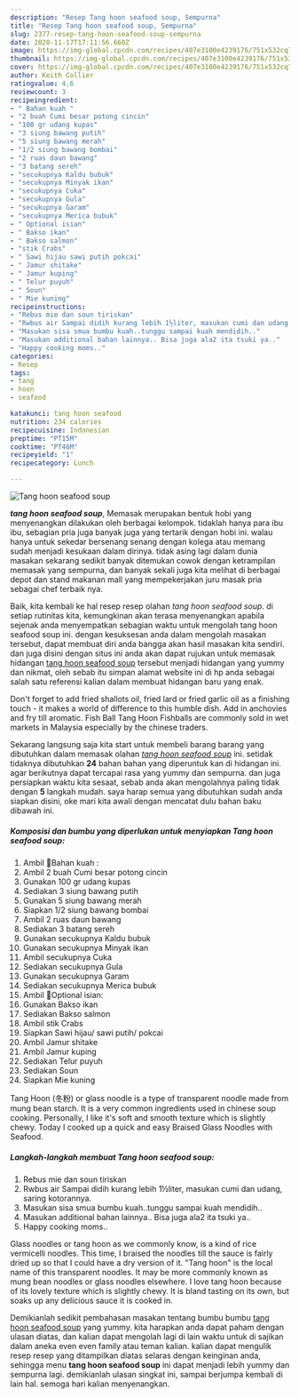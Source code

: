```yaml
---
description: "Resep Tang hoon seafood soup, Sempurna"
title: "Resep Tang hoon seafood soup, Sempurna"
slug: 2377-resep-tang-hoon-seafood-soup-sempurna
date: 2020-11-17T17:11:56.660Z
image: https://img-global.cpcdn.com/recipes/407e3100e4239176/751x532cq70/tang-hoon-seafood-soup-foto-resep-utama.jpg
thumbnail: https://img-global.cpcdn.com/recipes/407e3100e4239176/751x532cq70/tang-hoon-seafood-soup-foto-resep-utama.jpg
cover: https://img-global.cpcdn.com/recipes/407e3100e4239176/751x532cq70/tang-hoon-seafood-soup-foto-resep-utama.jpg
author: Keith Collier
ratingvalue: 4.6
reviewcount: 3
recipeingredient:
- " Bahan kuah "
- "2 buah Cumi besar potong cincin"
- "100 gr udang kupas"
- "3 siung bawang putih"
- "5 siung bawang merah"
- "1/2 siung bawang bombai"
- "2 ruas daun bawang"
- "3 batang sereh"
- "secukupnya Kaldu bubuk"
- "secukupnya Minyak ikan"
- "secukupnya Cuka"
- "secukupnya Gula"
- "secukupnya Garam"
- "secukupnya Merica bubuk"
- " Optional isian"
- " Bakso ikan"
- " Bakso salmon"
- "stik Crabs"
- " Sawi hijau sawi putih pokcai"
- " Jamur shitake"
- " Jamur kuping"
- " Telur puyuh"
- " Soun"
- " Mie kuning"
recipeinstructions:
- "Rebus mie dan soun tiriskan"
- "Rwbus air Sampai didih kurang lebih 1½liter, masukan cumi dan udang, saring kotorannya."
- "Masukan sisa smua bumbu kuah..tunggu sampai kuah mendidih.."
- "Masukan additional bahan lainnya.. Bisa juga ala2 ita tsuki ya.."
- "Happy cooking moms.."
categories:
- Resep
tags:
- tang
- hoon
- seafood

katakunci: tang hoon seafood 
nutrition: 234 calories
recipecuisine: Indonesian
preptime: "PT15M"
cooktime: "PT46M"
recipeyield: "1"
recipecategory: Lunch

---
```



![Tang hoon seafood soup](https://img-global.cpcdn.com/recipes/407e3100e4239176/751x532cq70/tang-hoon-seafood-soup-foto-resep-utama.jpg)

<b><i>tang hoon seafood soup</i></b>, Memasak merupakan bentuk hobi yang menyenangkan dilakukan oleh berbagai kelompok. tidaklah hanya para ibu ibu, sebagian pria juga banyak juga yang tertarik dengan hobi ini. walau hanya untuk sekedar bersenang senang dengan kolega atau memang sudah menjadi kesukaan dalam dirinya. tidak asing lagi dalam dunia masakan sekarang sedikit banyak ditemukan cowok dengan ketrampilan memasak yang sempurna, dan banyak sekali juga kita melihat di berbagai depot dan stand makanan mall yang mempekerjakan juru masak pria sebagai chef terbaik nya.

Baik, kita kembali ke hal resep resep olahan <i>tang hoon seafood soup</i>. di setiap rutinitas kita, kemungkinan akan terasa menyenangkan apabila sejenak anda menyempatkan sebagian waktu untuk mengolah tang hoon seafood soup ini. dengan kesuksesan anda dalam mengolah masakan tersebut, dapat membuat diri anda bangga akan hasil masakan kita sendiri. dan juga disini dengan situs ini anda akan dapat rujukan untuk memasak hidangan <u>tang hoon seafood soup</u> tersebut menjadi hidangan yang yummy dan nikmat, oleh sebab itu simpan alamat website ini di hp anda sebagai salah satu referensi kalian dalam membuat hidangan baru yang enak.

Don&#39;t forget to add fried shallots oil, fried lard or fried garlic oil as a finishing touch - it makes a world of difference to this humble dish. Add in anchovies and fry till aromatic. Fish Ball Tang Hoon Fishballs are commonly sold in wet markets in Malaysia especially by the chinese traders.


Sekarang langsung saja kita start untuk membeli barang barang yang dibutuhkan dalam memasak olahan <u><i>tang hoon seafood soup</i></u> ini. setidak tidaknya dibutuhkan <b>24</b> bahan bahan yang diperuntuk kan di hidangan ini. agar berikutnya dapat tercapai rasa yang yummy dan sempurna. dan juga persiapkan waktu kita sesaat, sebab anda akan mengolahnya paling tidak dengan <b>5</b> langkah mudah. saya harap semua yang dibutuhkan sudah anda siapkan disini, oke mari kita awali dengan mencatat dulu bahan baku dibawah ini.

<!--inarticleads1-->

##### Komposisi dan bumbu yang diperlukan untuk menyiapkan Tang hoon seafood soup:

1. Ambil  🌼Bahan kuah :
1. Ambil 2 buah Cumi besar potong cincin
1. Gunakan 100 gr udang kupas
1. Sediakan 3 siung bawang putih
1. Gunakan 5 siung bawang merah
1. Siapkan 1/2 siung bawang bombai
1. Ambil 2 ruas daun bawang
1. Sediakan 3 batang sereh
1. Gunakan secukupnya Kaldu bubuk
1. Gunakan secukupnya Minyak ikan
1. Ambil secukupnya Cuka
1. Sediakan secukupnya Gula
1. Gunakan secukupnya Garam
1. Sediakan secukupnya Merica bubuk
1. Ambil  🌼Optional isian:
1. Gunakan  Bakso ikan
1. Sediakan  Bakso salmon
1. Ambil stik Crabs
1. Siapkan  Sawi hijau/ sawi putih/ pokcai
1. Ambil  Jamur shitake
1. Ambil  Jamur kuping
1. Sediakan  Telur puyuh
1. Sediakan  Soun
1. Siapkan  Mie kuning


Tang Hoon (冬粉) or glass noodle is a type of transparent noodle made from mung bean starch. It is a very common ingredients used in chinese soup cooking. Personally, I like it&#39;s soft and smooth texture which is slightly chewy. Today I cooked up a quick and easy Braised Glass Noodles with Seafood. 

<!--inarticleads2-->

##### Langkah-langkah membuat Tang hoon seafood soup:

1. Rebus mie dan soun tiriskan
1. Rwbus air Sampai didih kurang lebih 1½liter, masukan cumi dan udang, saring kotorannya.
1. Masukan sisa smua bumbu kuah..tunggu sampai kuah mendidih..
1. Masukan additional bahan lainnya.. Bisa juga ala2 ita tsuki ya..
1. Happy cooking moms..


Glass noodles or tang hoon as we commonly know, is a kind of rice vermicelli noodles. This time, I braised the noodles till the sauce is fairly dried up so that I could have a dry version of it. &#34;Tang hoon&#34; is the local name of this transparent noodles. It may be more commonly known as mung bean noodles or glass noodles elsewhere. I love tang hoon because of its lovely texture which is slightly chewy. It is bland tasting on its own, but soaks up any delicious sauce it is cooked in. 

Demikianlah sedikit pembahasan masakan tentang bumbu bumbu <u>tang hoon seafood soup</u> yang yummy. kita harapkan anda dapat paham dengan ulasan diatas, dan kalian dapat mengolah lagi di lain waktu untuk di sajikan dalam aneka even even family atau teman kalian. kalian dapat mengulik resep resep yang ditampilkan diatas selaras dengan keinginan anda, sehingga menu <b>tang hoon seafood soup</b> ini dapat menjadi lebih yummy dan sempurna lagi. demikianlah ulasan singkat ini, sampai berjumpa kembali di lain hal. semoga hari kalian menyenangkan.
